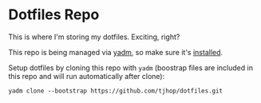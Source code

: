 # Dotfiles Repo

This is where I'm storing my dotfiles. Exciting, right?

This repo is being managed via [yadm](https://github.com/TheLocehiliosan/yadm), so make sure it's [installed](https://yadm.io/docs/install).

Setup dotfiles by cloning this repo with `yadm` (boostrap files are included in this repo and will run automatically after clone):
```
yadm clone --bootstrap https://github.com/tjhop/dotfiles.git
```
